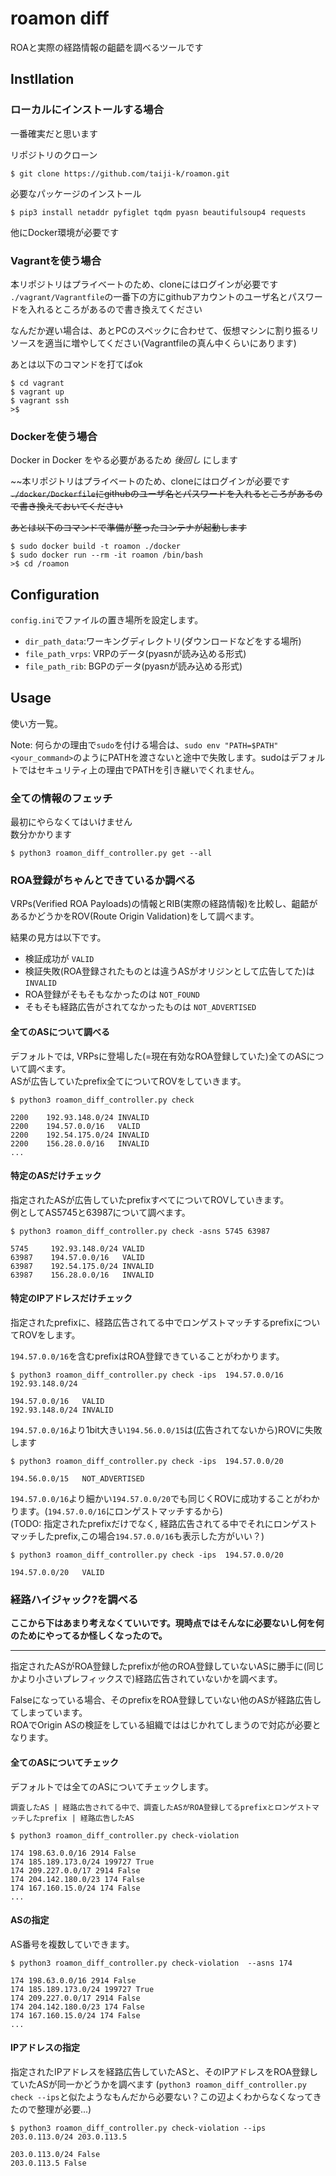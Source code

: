 # roamon diff
ROAと実際の経路情報の齟齬を調べるツールです

## Instllation
### ローカルにインストールする場合
一番確実だと思います

リポジトリのクローン
```
$ git clone https://github.com/taiji-k/roamon.git
```

必要なパッケージのインストール
```
$ pip3 install netaddr pyfiglet tqdm pyasn beautifulsoup4 requests
```

他にDocker環境が必要です

### Vagrantを使う場合
本リポジトリはプライベートのため、cloneにはログインが必要です  
`./vagrant/Vagrantfile`の一番下の方にgithubアカウントのユーザ名とパスワードを入れるところがあるので書き換えてください

なんだか遅い場合は、あとPCのスペックに合わせて、仮想マシンに割り振るリソースを適当に増やしてください(Vagrantfileの真ん中くらいにあります)    
  
あとは以下のコマンドを打てばok
```
$ cd vagrant
$ vagrant up
$ vagrant ssh
>$ 
```

### Dockerを使う場合
Docker in Docker をやる必要があるため *後回し* にします

~~本リポジトリはプライベートのため、cloneにはログインが必要です
~~`./docker/Dockerfile`にgithubのユーザ名とパスワードを入れるところがあるので書き換えておいてください~~

~~あとは以下のコマンドで準備が整ったコンテナが起動します~~

```
$ sudo docker build -t roamon ./docker
$ sudo docker run --rm -it roamon /bin/bash
>$ cd /roamon
```

## Configuration
`config.ini`でファイルの置き場所を設定します。
* `dir_path_data`:ワーキングディレクトリ(ダウンロードなどをする場所)
* `file_path_vrps`: VRPのデータ(pyasnが読み込める形式)
* `file_path_rib`: BGPのデータ(pyasnが読み込める形式)

## Usage
使い方一覧。  

Note: 何らかの理由で`sudo`を付ける場合は、`sudo env "PATH=$PATH" <your_command>`のようにPATHを渡さないと途中で失敗します。sudoはデフォルトではセキュリティ上の理由でPATHを引き継いでくれません。

### 全ての情報のフェッチ 
最初にやらなくてはいけません   
数分かかります
```
$ python3 roamon_diff_controller.py get --all
```
### ROA登録がちゃんとできているか調べる
VRPs(Verified ROA Payloads)の情報とRIB(実際の経路情報)を比較し、齟齬があるかどうかをROV(Route Origin Validation)をして調べます。  
 
結果の見方は以下です。
* 検証成功が `VALID`
* 検証失敗(ROA登録されたものとは違うASがオリジンとして広告してた)は `INVALID`
* ROA登録がそもそもなかったのは `NOT_FOUND`
* そもそも経路広告がされてなかったものは `NOT_ADVERTISED`



#### 全てのASについて調べる
デフォルトでは, VRPsに登場した(=現在有効なROA登録していた)全てのASについて調べます。  
ASが広告していたprefix全てについてROVをしていきます。
```
$ python3 roamon_diff_controller.py check

2200    192.93.148.0/24 INVALID
2200    194.57.0.0/16   VALID
2200    192.54.175.0/24 INVALID
2200    156.28.0.0/16   INVALID
...
```

#### 特定のASだけチェック
指定されたASが広告していたprefixすべてについてROVしていきます。  
例としてAS5745と63987について調べます。  
```
$ python3 roamon_diff_controller.py check -asns 5745 63987

5745     192.93.148.0/24 VALID
63987    194.57.0.0/16   VALID
63987    192.54.175.0/24 INVALID
63987    156.28.0.0/16   INVALID
```

#### 特定のIPアドレスだけチェック
指定されたprefixに、経路広告されてる中でロンゲストマッチするprefixについてROVをします。

`194.57.0.0/16`を含むprefixはROA登録できていることがわかります。
```
$ python3 roamon_diff_controller.py check -ips  194.57.0.0/16 192.93.148.0/24

194.57.0.0/16   VALID
192.93.148.0/24 INVALID
```

`194.57.0.0/16`より1bit大きい`194.56.0.0/15`は(広告されてないから)ROVに失敗します
```
$ python3 roamon_diff_controller.py check -ips  194.57.0.0/20

194.56.0.0/15   NOT_ADVERTISED
```


`194.57.0.0/16`より細かい`194.57.0.0/20`でも同じくROVに成功することがわかります。(`194.57.0.0/16`にロンゲストマッチするから)  
(TODO: 指定されたprefixだけでなく, 経路広告されてる中でそれにロンゲストマッチしたprefix,この場合`194.57.0.0/16`も表示した方がいい？)
```
$ python3 roamon_diff_controller.py check -ips  194.57.0.0/20

194.57.0.0/20   VALID
```

### 経路ハイジャック?を調べる
**ここから下はあまり考えなくていいです。現時点ではそんなに必要ないし何を何のためにやってるか怪しくなったので。**

---

指定されたASがROA登録したprefixが他のROA登録していないASに勝手に(同じかより小さいプレフィックスで)経路広告されていないかを調べます。  
  
Falseになっている場合、そのprefixをROA登録していない他のASが経路広告してしまっています。  
ROAでOrigin ASの検証をしている組織でははじかれてしまうので対応が必要となります。

#### 全てのASについてチェック
デフォルトでは全てのASについてチェックします。  


`調査したAS | 経路広告されてる中で、調査したASがROA登録してるprefixとロンゲストマッチしたprefix | 経路広告したAS ` 
```
$ python3 roamon_diff_controller.py check-violation 

174 198.63.0.0/16 2914 False
174 185.189.173.0/24 199727 True
174 209.227.0.0/17 2914 False
174 204.142.180.0/23 174 False
174 167.160.15.0/24 174 False
...
```

#### ASの指定
AS番号を複数していできます。

```
$ python3 roamon_diff_controller.py check-violation  --asns 174

174 198.63.0.0/16 2914 False
174 185.189.173.0/24 199727 True
174 209.227.0.0/17 2914 False
174 204.142.180.0/23 174 False
174 167.160.15.0/24 174 False
...
```

#### IPアドレスの指定
指定されたIPアドレスを経路広告していたASと、そのIPアドレスをROA登録していたASが同一かどうかを調べます
(`python3 roamon_diff_controller.py check --ips`と似たようなもんだから必要ない？この辺よくわからなくなってきたので整理が必要...)
```
$ python3 roamon_diff_controller.py check-violation --ips 203.0.113.0/24 203.0.113.5

203.0.113.0/24 False
203.0.113.5 False
```

